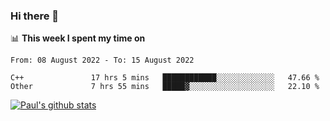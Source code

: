 ### Hi there 👋

📊 **This week I spent my time on**
<!--START_SECTION:waka-->

```text
From: 08 August 2022 - To: 15 August 2022

C++               17 hrs 5 mins   ████████████░░░░░░░░░░░░░   47.66 %
Other             7 hrs 55 mins   █████▓░░░░░░░░░░░░░░░░░░░   22.10 %
```

<!--END_SECTION:waka-->


[![Paul's github stats](https://github-readme-stats.vercel.app/api?username=mickeyouyou&theme=dracula&show_icons=true)](https://github.com/anuraghazra/github-readme-stats)
